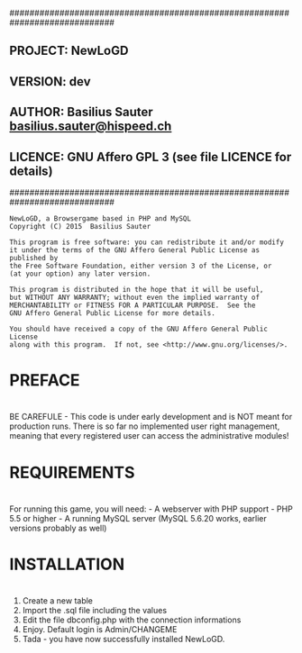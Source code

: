 #############################################################################
##  PROJECT:           NewLoGD
##  VERSION:           dev
##  AUTHOR:            Basilius Sauter <basilius.sauter@hispeed.ch>
##  LICENCE:           GNU Affero GPL 3 (see file LICENCE for details)
#############################################################################

    NewLoGD, a Browsergame based in PHP and MySQL
    Copyright (C) 2015  Basilius Sauter

    This program is free software: you can redistribute it and/or modify
    it under the terms of the GNU Affero General Public License as published by
    the Free Software Foundation, either version 3 of the License, or
    (at your option) any later version.

    This program is distributed in the hope that it will be useful,
    but WITHOUT ANY WARRANTY; without even the implied warranty of
    MERCHANTABILITY or FITNESS FOR A PARTICULAR PURPOSE.  See the
    GNU Affero General Public License for more details.

    You should have received a copy of the GNU Affero General Public License
    along with this program.  If not, see <http://www.gnu.org/licenses/>.
    
#
#   PREFACE
#

BE CAREFULE - This code is under early development and is NOT meant for production runs.
There is so far no implemented user right management, meaning that every registered user 
can access the administrative modules!

#
#   REQUIREMENTS
#

For running this game, you will need:
	- A webserver with PHP support
	- PHP 5.5 or higher
	- A running MySQL server (MySQL 5.6.20 works, earlier versions probably as well)

#
#   INSTALLATION
#

1. Create a new table
2. Import the .sql file including the values
3. Edit the file dbconfig.php with the connection informations
4. Enjoy. Default login is Admin/CHANGEME
5. Tada - you have now successfully installed NewLoGD.
